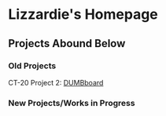 # Lizzardie's Homepage
## Projects Abound Below
### Old Projects
CT-20 Project 2: [DUMBboard](https://editor.p5js.org/edhatch/full/B9XUGLM9_)

### New Projects/Works in Progress
  


